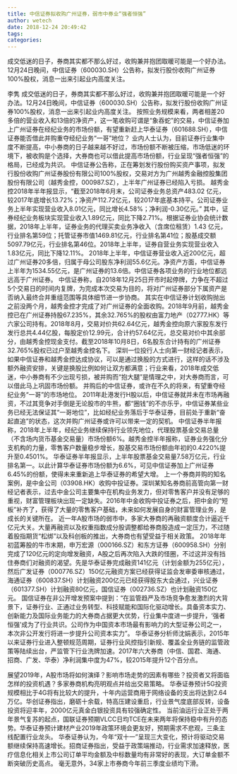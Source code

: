 ```yaml
---
title: 中信证券拟收购广州证券，弱市中券业“强者恒强”
author: wetech
date: 2018-12-24 20:49:42
tags: 
categories: 
---
```

成交低迷的日子，券商其实都不那么好过，收购兼并抱团取暖可能是一个好办法。12月24日晚间，中信证券（600030.SH）公告称，拟发行股份收购广州证券100%股权，消息一出来引起业内高度关注。
<!-- more -->
李隽
成交低迷的日子，券商其实都不那么好过，收购兼并抱团取暖可能是一个好办法。12月24日晚间，中信证券（600030.SH）公告称，拟发行股份收购广州证券100%股权，消息一出来引起业内高度关注。
按照业务规模来看，两者相差20多倍的营业收入和13倍的净资产，这一笔收购可谓是“象吞蛇”的交易，中信证券加上广州证券在经纪业务的市场份额，有望重新赶上华泰证券（601688.SH），中信证券能否借此并购重夺经纪业务“一哥”地位？
业内人士认为，目前证券行业集中度不断提高，中小券商的日子越来越不好过，市场份额不断被压缩，市场低迷的环境下，被收购是个选择，大券商也可以借此提高市场份额，行业呈现“强者恒强”的格局，已经成为共识。
中信证券公告称，正在筹划发行股份购买资产事项，拟发行股份收购广州证券股份有限公司100%股权，交易对方为广州越秀金融控股集团股份有限公司（越秀金控，000987.SZ），上半年广州证券已经陷入亏损。
越秀金控2018年半年报显示，“截至2018年6月末，公司证券业务总资产483.02 亿元，较2017年底增长13.72%；净资产112.72亿元，较2017年底基本持平。公司证券业务上半年实现营业收入8.01亿元，同比增长4.58%；净利润-0.30亿元。”
其中，证券经纪业务板块实现营业收入1.89亿元，同比下降2.71%。根据证券业协会统计数据，2018年上半年，证券业务的代理买卖业务净收入（含席位租赁）1.43 亿元，行业排名第59位；托管证券市值1469.81亿元，行业排名第41位；股基成交额5097.79亿元，行业排名第46位。2018年上半年，证券自营业务实现营业收入1.83亿元，同比下降12.11%。
2018年上半年，中信证券营业收入近200亿元，超过广州证券20多倍，归属于母公司股东净利润55.6亿元。净资产方面，中信证券上半年为1534.55亿元，是广州证券的13.6倍。中信证券各项业务的行业地位都远远高于广州证券。
中信证券称，自2018年12月25日开市时起停牌，力争在不超过5个交易日的时间内复牌，为完成本次交易为目的，将对广州证券部分下属资产是否纳入最终合并重组范围等具体细节进一步协商。
其实在中信证券计划收购抛出之前没两个月，越秀金控才完成了对广州证券的全面收购。2018年9月前，越秀金控已在广州证券持股67.235%，其余32.765%的股权由富力地产（02777.HK）等六家公司持有。2018年8月，交易对价共62.64亿元，越秀金控向原六家股东发行发行总共4.44亿股，每股定价12.99元，合计约57.64亿元，总交易对价中其余部分，由越秀金控现金支付。截至2018年10月8日，6名股东合计持有的广州证券32.765%股权已过户至越秀金控名下。
深圳一位投行人士向第一财经记者表示，如果中信证券和越秀金控达成协议，可以是通过换股的方式进行，这样的话不涉及额外融资安排，关键是换股比例如何让双方都满意；行业来看，2018年成交低迷，中小券商有不少出现亏损，被并购而“抱大腿”是情理之中，对大券商而言，可以借此马上巩固市场份额。
并购后的中信证券，或许在不久的将来，有望重夺经纪业务“一哥”的市场地位。
2011年赴港发行H股以后，中信证券就并未在市场再融资，不过其竞争对手倒是无论股市的牛熊，都“圈钱”的不亦乐乎，中信证券某些业务已经无法保证其“一哥地位”，比如经纪业务落后于华泰证券，目前处于重新“奋起直追”的状态，这次并购广州证券或许可以带来一定的契机。
中信证券半年报称，2018年上半年，经纪业务继续保持行业领先地位，代理股票基金交易总量（不含场内货币基金交易量）市场份额6%。越秀金控半年报称，证券业务强化分支机构的力量，零售客户数量稳步增长，股基交易市场份额由年初的0.4220%提升至0.4501%。
华泰证券半年报显示，上半年股票基金交易量7.58万亿元，行业排名第一。以此计算华泰证券市场份额为6.6%，可见中信证券加上广州证券6.45%的份额，使得未来重新追上华泰证券的希望大增。
上一个券商并购的知名案例，是中金公司（03908.HK）收购中投证券。深圳某知名券商前高管向第一财经记者表示，过去中金公司主要集中在机构业务发力，但对零售客户并没有足够的重视，财富管理板块出现一定缺失。2016年中金收购中投证券之后，把中金的“短板”补齐了，获得了大量的零售客户基础，未来如何发展自身的财富管理业务，是成长的关键所在。
近一年A股市场的弱市中，多家大券商的再融资额度合计逼近千亿元大关。大量再融资以及权重指数成分股调整都给券商股造成一定压力，不过随着股指期货“松绑”以及科创板的推出，大券商也有望受益于相关政策。
2018年年初蓝筹股的牛市末期，申万宏源（000166.SZ）和东方证券（600958.SH）分别完成了120亿元的定向增发融资，A股之后再次陷入大跌的怪圈，不过这并没有挡住券商们对融资的渴望。先是华泰证券完成融资141亿元（计划金额为255亿元），然后广发证券（000776.SZ）150亿元融资方案已经获得证监会发审委审核通过，海通证券（600837.SH）计划融资200亿元已经获得股东大会通过，兴业证券（601377.SH）计划融资80亿元，国信证券（002736.SZ）也计划融资150亿元。
国信证券在非公开增发预案中提到：“在监管趋严及市场竞争愈发激烈的大背景下，证券行业、正通过业务转型、科技赋能和国际化驱动增长。具备资本实力、创新能力及国际业务能力的大券商占据更大优势，行业集中度进一步提升，‘强者恒强’成为了行业共识。公司作为中国资本市场最有影响力的大型证券公司之一，本次非公开发行将进一步提升公司资本实力”。
华泰证券分析师沈娟表示，2015年以来证券行业进入整顿规范周期，证券行业风控指引新规、覆盖全业务链的监管政策等陆续出台，严监管下行业洗牌加速。2017年六大券商（中信、国君、海通、招商、广发、华泰）净利润集中度为47%，较2015年提升12个百分点。
 
 
展望2019年，A股市场将如何演绎？影响市场走势的因素有哪些？投资者又将面临怎样的投资机遇？多家券商机构亮明观点并给出交易策略。
华泰证券预计5G投资规模相比于4G将有比较大的提升，十年内运营商用于网络设备的支出将达到2.64万亿。华创证券指出，磨砺十余载，特高压建设重启，行业景气度底部反转，设备投资将迎丰年，2000亿元真金白银投资具有较强确定性。
当前油运行业正处于两年景气复苏的起点，国联证券预期VLCC日均TCE在未来两年将保持稳中有升的态势。华泰证券预计建材产业2019年政策环境会更友好，预期需求不悲观，三条主线配置行业龙头。
华泰证券认为，今年“双十一”呈现三大变化，预计将驱动交易额继续保持高速增长。招商证券指出，受益于政策端推动，行业需求加速释放，医疗信息化相关上市公司订单平均金额及中标数量均有非常好的表现，大订单金额不断突破历史高点。
毫无意外，34家上市券商今年前三季度业绩均下滑。
